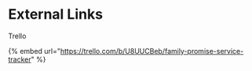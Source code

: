 # External Links

Trello

{% embed url="https://trello.com/b/U8UUCBeb/family-promise-service-tracker" %}



